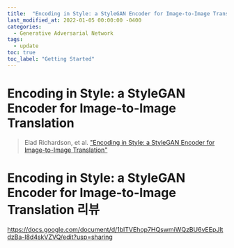 ```yaml
---
title:  "Encoding in Style: a StyleGAN Encoder for Image-to-Image Translation"
last_modified_at: 2022-01-05 00:00:00 -0400
categories: 
  - Generative Adversarial Network
tags:
  - update
toc: true
toc_label: "Getting Started"
---
```


# Encoding in Style: a StyleGAN Encoder for Image-to-Image Translation
> Elad Richardson, et al. ["Encoding in Style: a StyleGAN Encoder for Image-to-Image Translation"](https://arxiv.org/pdf/2008.00951.pdf)
> 
# Encoding in Style: a StyleGAN Encoder for Image-to-Image Translation 리뷰

https://docs.google.com/document/d/1blTVEhop7HQswmiWQzBU6vEEpJltdzBa-l8d4skVZVQ/edit?usp=sharing
